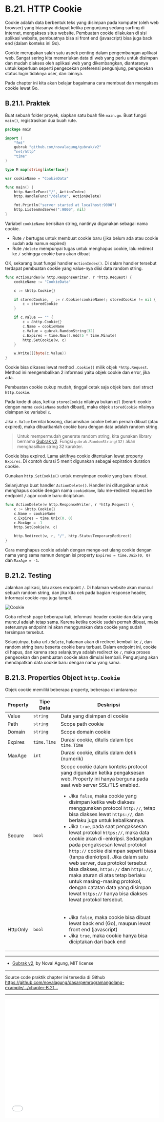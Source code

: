 # B.21. HTTP Cookie

Cookie adalah data berbentuk teks yang disimpan pada komputer (oleh web browser) yang biasanya didapat ketika pengunjung sedang surfing di internet, mengakses situs website. Pembuatan cookie dilakukan di sisi aplikasi website, pembuatnya bisa si front end (javascript) bisa juga back end (dalam konteks ini Go).

Cookie merupakan salah satu aspek penting dalam pengembangan aplikasi web. Sangat sering kita memerlukan data di web yang perlu untuk disimpan dan mudah diakses oleh aplikasi web yang dikembangkan, diantaranya untuk keperluan seperti pengecekan preferensi pengunjung, pengecekan status login tidaknya user, dan lainnya.

Pada chapter ini kita akan belajar bagaimana cara membuat dan mengakses cookie lewat Go.

## B.21.1. Praktek

Buat sebuah folder proyek, siapkan satu buah file `main.go`. Buat fungsi `main()`, registrasikan dua buah rute.

```go
package main

import (
    "fmt"
    gubrak "github.com/novalagung/gubrak/v2"
    "net/http"
    "time"
)

type M map[string]interface{}

var cookieName = "CookieData"

func main() {
    http.HandleFunc("/", ActionIndex)
    http.HandleFunc("/delete", ActionDelete)

    fmt.Println("server started at localhost:9000")
    http.ListenAndServe(":9000", nil)
}
```

Variabel `cookieName` berisikan string, nantinya digunakan sebagai nama cookie.

 - Rute `/` bertugas untuk membuat cookie baru (jika belum ada atau cookie sudah ada namun expired)
 - Rute `/delete` mempunyai tugas untuk menghapus cookie, lalu redirect ke `/` sehingga cookie baru akan dibuat

OK, sekarang buat fungsi handler `ActionIndex()`. Di dalam handler tersebut terdapat pembuatan cookie yang value-nya diisi data random string.

```go
func ActionIndex(w http.ResponseWriter, r *http.Request) {
    cookieName := "CookieData"

    c := &http.Cookie{}

    if storedCookie, _ := r.Cookie(cookieName); storedCookie != nil {
        c = storedCookie
    }

    if c.Value == "" {
        c = &http.Cookie{}
        c.Name = cookieName
        c.Value = gubrak.RandomString(32)
        c.Expires = time.Now().Add(5 * time.Minute)
        http.SetCookie(w, c)
    }

    w.Write([]byte(c.Value))
}
```

Cookie bisa dikases lewat method `.Cookie()` milik objek `*http.Request`. Method ini mengembalikan 2 informasi yaitu objek cookie dan error, jika ada.

Pembuatan cookie cukup mudah, tinggal cetak saja objek baru dari struct `http.Cookie`.

Pada kode di atas, ketika `storedCookie` nilainya bukan `nil` (berarti cookie dengan nama `cookieName` sudah dibuat), maka objek `storedCookie` nilainya disimpan ke variabel `c`.

Jika `c.Value` bernilai kosong, diasumsikan cookie belum pernah dibuat (atau expired), maka dibuatkanlah cookie baru dengan data adalah random string.

> Untuk mempermudah generate random string, kita gunakan library bernama [Gubrak v2](https://github.com/novalagung/gubrak). Fungsi `gubrak.RandomString(32)` akan menghasilkan string 32 karakter.

Cookie bisa expired. Lama aktifnya cookie ditentukan lewat property `Expires`. Di contoh durasi 5 menit digunakan sebagai expiration duration cookie.

Gunakan `http.SetCookie()` untuk menyimpan cookie yang baru dibuat.

Selanjutnya buat handler `ActionDelete()`. Handler ini difungsikan untuk menghapus cookie dengan nama `cookieName`, lalu me-redirect request ke endpoint `/` agar cookie baru diciptakan.

```go
func ActionDelete(w http.ResponseWriter, r *http.Request) {
    c := &http.Cookie{}
    c.Name = cookieName
    c.Expires = time.Unix(0, 0)
    c.MaxAge = -1
    http.SetCookie(w, c)

    http.Redirect(w, r, "/", http.StatusTemporaryRedirect)
}
```

Cara menghapus cookie adalah dengan menge-set ulang cookie dengan nama yang sama namun dengan isi property `Expires = time.Unix(0, 0)` dan `MaxAge = -1`.

## B.21.2. Testing

Jalankan aplikasi, lalu akses endpoint `/`. Di halaman website akan muncul sebuah random string, dan jika kita cek pada bagian response header, informasi cookie-nya juga tampil.

![Cookie](images/B_cookie_1_cookie.png)

Coba refresh page beberapa kali, informasi header cookie dan data yang muncul adalah tetap sama. Karena ketika cookie sudah pernah dibuat, maka seterusnya endpoint ini akan menggunakan data cookie yang sudah tersimpan tersebut.

Selanjutnya, buka url `/delete`, halaman akan di redirect kembali ke `/`, dan random string baru beserta cookie baru terbuat. Dalam endpoint ini, cookie di hapus, dan karena step selanjutnya adalah redirect ke `/`, maka proses pengecekan dan pembuatan cookie akan dimulai kembali. Pengunjung akan mendapatkan data cookie baru dengan nama yang sama.

## B.21.3. Properties Object `http.Cookie`

Objek cookie memiliki beberapa property, beberapa di antaranya:

| Property | Tipe Data   | Deskripsi                                                                                                                                                                        |
| -------- | ----------- | -------------------------------------------------------------------------------------------------------------------------------------------------------------------------------- |
| Value    | `string`    | Data yang disimpan di cookie                                                                                                                                                     |
| Path     | `string`    | Scope path cookie                                                                                                                                                                |
| Domain   | `string`    | Scope domain cookie                                                                                                                                                              |
| Expires  | `time.Time` | Durasi cookie, ditulis dalam tipe `time.Time`                                                                                                                                    |
| MaxAge   | `int`       | Durasi cookie, ditulis dalam detik (numerik)                                                                                                                                     |
| Secure   | `bool`      | Scope cookie dalam konteks protocol yang digunakan ketika pengaksesan web. Property ini hanya berguna pada saat web server SSL/TLS enabled.<br /><ul><li>Jika <code>false</code>, maka cookie yang disimpan ketika web diakses menggunakan protocol <code>http://</code>, tetap bisa diakses lewat <code>https://</code>, dan berlaku juga untuk kebalikannya.</li><li>Jika <code>true</code>, pada saat pengaksesan lewat protokol <code>https://</code>, maka data cookie akan di-enkripsi. Sedangkan pada pengaksesan lewat protokol <code>http://</code> cookie disimpan seperti biasa (tanpa dienkripsi). Jika dalam satu web server, dua protokol tersebut bisa diakses, <code>https://</code> dan <code>https://</code>, maka aturan di atas tetap berlaku untuk masing-masing protokol, dengan catatan data yang disimpan lewat <code>https://</code> hanya bisa diakses lewat protokol tersebut.</li></ul> |
| HttpOnly | `bool`      | <ul><li>Jika <code>false</code>, maka cookie bisa dibuat lewat back end (Go), maupun lewat front end (javascript)</li><li>Jika <code>true</code>, maka cookie hanya bisa diciptakan dari back end</li></ul>                                                                                                                                                        |

---

 - [Gubrak v2](https://github.com/novalagung/gubrak), by Noval Agung, MIT license

---

<div class="source-code-link">
    <div class="source-code-link-message">Source code praktik chapter ini tersedia di Github</div>
    <a href="https://github.com/novalagung/dasarpemrogramangolang-example/tree/master/chapter-B.21-cookie">https://github.com/novalagung/dasarpemrogramangolang-example/.../chapter-B.21...</a>
</div>

---

<iframe src="partial/ebooks.html" width="100%" height="390px" frameborder="0" scrolling="no"></iframe>
